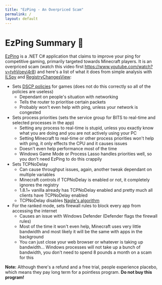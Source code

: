 ```yaml
---
title: "EzPing - An Overpriced Scam"
permalink: /
layout: default
---
```


# EzPing Summary 🚫
[EzPing](https://ezping.gg/) is a .NET C# application that claims to improve your ping for competitive gaming, primarily targeted towards Minecraft players. It is an overpriced scam (watch this video first https://www.youtube.com/watch?v=tyhVoeyi4r8) and here's a list of what it does from simple analysis with [ILSpy](https://github.com/icsharpcode/ILSpy) and [RegistryChangesView](https://www.nirsoft.net/utils/registry_changes_view.html):

- Sets [DSCP policies](https://en.wikipedia.org/wiki/Differentiated_services) for games (does not do this correctly so all of the policies are useless)
  - Dependant on people's situation with networking
  - Tells the router to prioritise certain packets
  - Probably won't even help with ping, unless your network is congested
- Sets process priorities (sets the service group for BITS to real-time and selected processes in the app)
  - Setting any process to real-time is stupid, unless you exactly know what you are doing and you are not actively using your PC
  - Setting Minecraft to real-time or other process priorities won't help with ping, it only effects the CPU and it causes issues
  - Doesn't even help performance most of the time
  - Windows Game Mode or Process Lasso handles priorities well, so you don't need EzPing to do this crappily
- Sets TCPNoDelay
  - Can cause throughput issues, again, another tweak dependant on multiple variables
  - Minecraft controls if TCPNoDelay is enabled or not, it completely ignores the registry
  - 1.8.1+ vanilla already has TCPNoDelay enabled and pretty much all clients have TCPNoDelay enabled
  - TCPNoDelay disables [Nagle's algorithm](https://en.wikipedia.org/wiki/Nagle%27s_algorithm)
- For the ranked mode, sets firewall rules to block every app from accessing the internet
  - Causes an issue with Windows Defender (Defender flags the firewall rules)
  - Most of the time it won't even help, Minecraft uses very little bandwidth and most likely it will be the same with apps in the background
  - You can just close your web browser or whatever is taking up bandwidth... Windows processes will not take up a bunch of bandwidth, you don't need to spend 8 pounds a month on a scam for this

**Note:** Although there's a refund and a free trial, people experience placebo, which means they pay long term for a pointless program. **Do not buy this program!**
